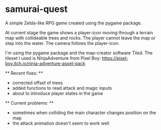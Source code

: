 # samurai-quest
A simple Zelda-like RPG game created using the pygame package.

At current stage the game shows a player-icon moving through a terrain map with collideable trees and rocks. The player cannot leave the map or step into the water. The camera follows the player-icon.

I'm using the pygame package and the map-creator software Tiled. The tileset I used is NinjaAdventure from Pixel Boy: https://pixel-boy.itch.io/ninja-adventure-asset-pack


** Recent fixes: **
- corrected offset of trees
- added functions to read attack and magic inputs
- about to introduce player states in the game

** Current problems: **
- sometimes when colliding the main character changes position on the map
- the attack animation doesn't seem to work well